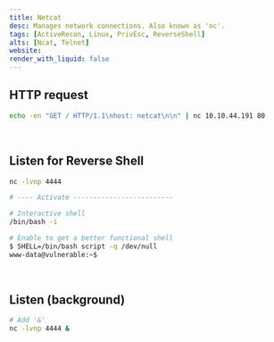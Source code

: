 ```yaml
---
title: Netcat
desc: Manages network connections. Also known as 'nc'.
tags: [ActiveRecon, Linux, PrivEsc, ReverseShell]
alts: [Ncat, Telnet]
website:
render_with_liquid: false
---
```


## HTTP request

```sh
echo -en "GET / HTTP/1.1\nhost: netcat\n\n" | nc 10.10.44.191 80
```

<br />

## Listen for Reverse Shell

```sh
nc -lvnp 4444

# ---- Activate -------------------------

# Interactive shell
/bin/bash -i

# Enable to get a better functional shell
$ SHELL=/bin/bash script -q /dev/null
www-data@vulnerable:~$
```

<br />

## Listen (background)

```sh
# Add '&'
nc -lvnp 4444 &
```